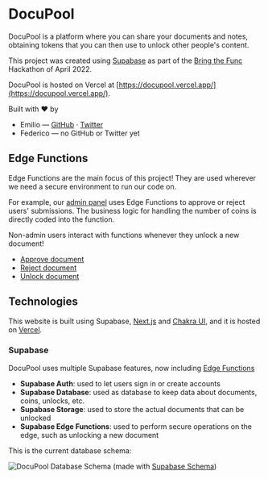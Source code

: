 # DocuPool

DocuPool is a platform where you can share your documents and notes, obtaining tokens that you can then use to unlock other people's content.

This project was created using [Supabase](https://supabase.com) as part of the [Bring the Func](https://www.madewithsupabase.com/bring-the-func) Hackathon of April 2022.

DocuPool is hosted on Vercel at [https://docupool.vercel.app/](https://docupool.vercel.app/).

Built with ❤️ by

- Emilio — [GitHub](https://github.com/emilioschepis) · [Twitter](https://twitter.com/emilioschepis)
- Federico — no GitHub or Twitter yet

## Edge Functions
Edge Functions are the main focus of this project! They are used wherever we need a secure environment to run our code on.

For example, our [admin panel](https://github.com/emilioschepis/docupool/tree/main/pages/admin) uses Edge Functions to approve or reject users' submissions. The business logic for handling the number of coins is directly coded into the function.

Non-admin users interact with functions whenever they unlock a new document!

- [Approve document](https://github.com/emilioschepis/docupool/blob/main/supabase/functions/approve/index.ts)
- [Reject document](https://github.com/emilioschepis/docupool/blob/main/supabase/functions/reject/index.ts)
- [Unlock document](https://github.com/emilioschepis/docupool/blob/main/supabase/functions/unlock/index.ts)


## Technologies

This website is built using Supabase, [Next.js](https://nextjs.org/) and [Chakra UI](https://chakra-ui.com/), and it is hosted on [Vercel](https://vercel.com/).

### Supabase

DocuPool uses multiple Supabase features, now including [Edge Functions](https://supabase.com/blog/2022/03/31/supabase-edge-functions)

- **Supabase Auth**: used to let users sign in or create accounts
- **Supabase Database**: used as database to keep data about documents, coins, unlocks, etc.
- **Supabase Storage**: used to store the actual documents that can be unlocked
- **Supabase Edge Functions**: used to perform secure operations on the edge, such as unlocking a new document

This is the current database schema:

![DocuPool Database Schema](https://user-images.githubusercontent.com/16031715/162631405-5d2acb3b-c046-4de1-912c-1062a24d29c8.png)
(made with [Supabase Schema](https://www.madewithsupabase.com/p/supabase-schema))
